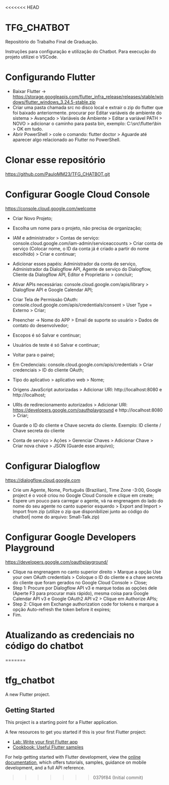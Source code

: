 <<<<<<< HEAD
# TFG_CHATBOT
Repositório do Trabalho Final de Graduação.

Instruções para configuração e utilização do Chatbot.
Para execução do projeto utilizei o VSCode.

# Configurando Flutter
- Baixar Flutter -> https://storage.googleapis.com/flutter_infra_release/releases/stable/windows/flutter_windows_3.24.5-stable.zip
- Criar uma pasta chamada src no disco local e extrair o zip do flutter que foi baixado anteriormente.
procurar por Editar variáveis de ambiente do sistema > Avançado > Variáveis de Ambiente > Editar a variável PATH > NOVO > adicionar o caminho para pasta bin, exemplo: C:\src\flutter\bin > OK em tudo.
- Abrir PowerShell > cole o comando: flutter doctor > Aguarde até aparecer algo relacionado ao Flutter no PowerShell.

# Clonar esse repositório
https://github.com/PauloMM23/TFG_CHATBOT.git

# Configurar Google Cloud Console
https://console.cloud.google.com/welcome
- Criar Novo Projeto;
- Escolha um nome para o projeto, não precisa de organização;
- IAM e administrador > Contas de serviço: console.cloud.google.com/iam-admin/serviceaccounts > Criar conta de serviço (Colocar nome, o ID da conta já é criado a partir do nome escolhido) > Criar e continuar;
- Adicionar esses papéis: Administrador da conta de serviço, Administrador da Dialogflow API, Agente de serviço do Dialogflow, Cliente da Dialogflow API, Editor e Proprietário > concluir;

- Ativar APIs necessárias: console.cloud.google.com/apis/library > Dialogflow API e Google Calendar API;

- Criar Tela de Permissão OAuth: console.cloud.google.com/apis/credentials/consent > User Type = Externo > Criar;
- Preencher -> Nome do APP > Email de suporte so usuário > Dados de contato do desenvolvedor;
- Escopos é só Salvar e continuar;
- Usuários de teste é só Salvar e continuar;
- Voltar para o painel;

- Em Credenciais: console.cloud.google.com/apis/credentials > Criar credenciais > ID do cliente OAuth;
- Tipo do aplicativo > aplicativo web > Nome;
- Origens JavaScript autorizadas > Adicionar URl: http://localhost:8080 e http://localhost;
- URIs de redirecionamento autorizados > Adicionar URl: https://developers.google.com/oauthplayground e http://localhost:8080 > Criar;
- Guarde o ID do cliente e Chave secreta do cliente. Exemplo: ID cliente / Chave secreta do cliente

- Conta de serviço > Ações > Gerenciar Chaves > Adicionar Chave > Criar nova chave > JSON (Guarde esse arquivo);

# Configurar Dialogflow
https://dialogflow.cloud.google.com
- Crie um Agente, Nome, Português (Brazilian), Time Zone -3:00, Google project é o você criou no Google Cloud Console e clique em create;
- Espere um pouco para carregar o agente, vá na engrenagem do lado do nome do seu agente no canto superior esquerdo > Export and Import > Import from zip (utilize o zip que disponibilizei junto ao código do chatbot| nome do arquivo: Small-Talk.zip)

# Configurar Google Developers Playground
https://developers.google.com/oauthplayground/
- Clique na engrenagem no canto superior direito > Marque a opção Use your own OAuth credentials > Coloque o ID do cliente e a chave secreta do cliente que foram gerados no Google Cloud Console > Close;
- Step 1: Procure por Dialogflow API v3 e marque todas as opções dele (Aperte F3 para procurar mais rápido), mesma coisa para Google Calendar API v3 e Google OAuth2 API v2 > Clique em Authorize APIs;
- Step 2: Clique em Exchange authorization code for tokens e marque a opção Auto-refresh the token before it expires;
- Fim.

# Atualizando as credenciais no código do chatbot

=======
# tfg_chatbot

A new Flutter project.

## Getting Started

This project is a starting point for a Flutter application.

A few resources to get you started if this is your first Flutter project:

- [Lab: Write your first Flutter app](https://docs.flutter.dev/get-started/codelab)
- [Cookbook: Useful Flutter samples](https://docs.flutter.dev/cookbook)

For help getting started with Flutter development, view the
[online documentation](https://docs.flutter.dev/), which offers tutorials,
samples, guidance on mobile development, and a full API reference.
>>>>>>> 0379f84 (Initial commit)
